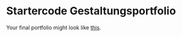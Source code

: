 # Startercode Gestaltungsportfolio

Your final portfolio might look like [this](http://students.pages.coco.study/ws1920/df12/startercode-gestaltungsportfolio).
